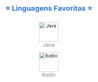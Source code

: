<p align="center" style="font-size: 22px; font-weight: bold; color: #3176cc;">
  ⭐ Linguagens Favoritas ⭐
</p>
<p align="center">
  <img alt="Java" width="60px" src="https://cdn.jsdelivr.net/gh/devicons/devicon/icons/java/java-original.svg" />
  <br>
  <span style="font-size: 16px; color: #878787;">Java</span>
</p>
<p align="center">
  <img alt="Kotlin" width="60px" src="https://cdn.jsdelivr.net/gh/devicons/devicon/icons/kotlin/kotlin-original.svg" />
  <br>
  <span style="font-size: 16px; color: #878787;">Kotlin</span>
</p>
